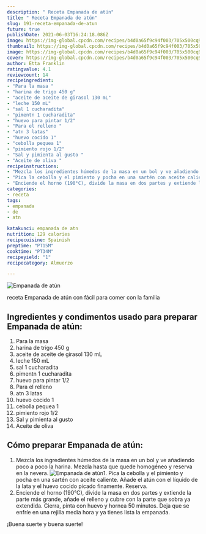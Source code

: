 ```yaml
---
description: " Receta Empanada de atún"
title: " Receta Empanada de atún"
slug: 191-receta-empanada-de-atun
future: true
publishDate: 2021-06-03T16:24:18.086Z
image: https://img-global.cpcdn.com/recipes/b4d0a65f9c94f003/705x500cq90/empanada-de-atun-foto-principal.jpg
thumbnail: https://img-global.cpcdn.com/recipes/b4d0a65f9c94f003/705x500cq90/empanada-de-atun-foto-principal.jpg
image: https://img-global.cpcdn.com/recipes/b4d0a65f9c94f003/705x500cq90/empanada-de-atun-foto-principal.jpg
cover: https://img-global.cpcdn.com/recipes/b4d0a65f9c94f003/705x500cq90/empanada-de-atun-foto-principal.jpg
author: Etta Franklin
ratingvalue: 4.1
reviewcount: 14
recipeingredient:
- "Para la masa "
- "harina de trigo 450 g"
- "aceite de aceite de girasol 130 mL"
- "leche 150 mL"
- "sal 1 cucharadita"
- "pimentn 1 cucharadita"
- "huevo para pintar 1/2"
- "Para el relleno "
- "atn 3 latas"
- "huevo cocido 1"
- "cebolla pequea 1"
- "pimiento rojo 1/2"
- "Sal y pimienta al gusto "
- "Aceite de oliva "
recipeinstructions:
- "Mezcla los ingredientes húmedos de la masa en un bol y ve añadiendo poco a poco la harina. Mezcla hasta que quede homogéneo y reserva en la nevera."
- "Pica la cebolla y el pimiento y pocha en una sartén con aceite caliente. Añade el atún con el líquido de la lata y el huevo cocido picado finamente. Reserva."
- "Enciende el horno (190°C), divide la masa en dos partes y extiende la parte más grande, añade el relleno y cubre con la parte que sobra ya extendida. Cierra, pinta con huevo y hornea 50 minutos. Deja que se enfríe en una rejilla media hora y ya tienes lista la empanada."
categories:
- receta
tags:
- empanada
- de
- atn

katakunci: empanada de atn 
nutrition: 129 calories
recipecuisine: Spainish
preptime: "PT15M"
cooktime: "PT34M"
recipeyield: "1"
recipecategory: Almuerzo

---
```



![Empanada de atún](https://img-global.cpcdn.com/recipes/b4d0a65f9c94f003/705x500cq90/empanada-de-atun-foto-principal.jpg)

receta Empanada de atún con fácil para comer con la familia

<!--inarticleads1-->

## Ingredientes y condimentos usado para preparar Empanada de atún:

1. Para la masa 
1. harina de trigo 450 g
1. aceite de aceite de girasol 130 mL
1. leche 150 mL
1. sal 1 cucharadita
1. pimentn 1 cucharadita
1. huevo para pintar 1/2
1. Para el relleno 
1. atn 3 latas
1. huevo cocido 1
1. cebolla pequea 1
1. pimiento rojo 1/2
1. Sal y pimienta al gusto 
1. Aceite de oliva 



<!--inarticleads2-->

## Cómo preparar Empanada de atún:

1. Mezcla los ingredientes húmedos de la masa en un bol y ve añadiendo poco a poco la harina. Mezcla hasta que quede homogéneo y reserva en la nevera.
<img src="https://img-global.cpcdn.com/steps/a97ada6905367e37/160x128cq70/foto-del-paso-1-de-la-receta-empanada-de-atun.jpg" alt="Empanada de atún">1. Pica la cebolla y el pimiento y pocha en una sartén con aceite caliente. Añade el atún con el líquido de la lata y el huevo cocido picado finamente. Reserva.
1. Enciende el horno (190°C), divide la masa en dos partes y extiende la parte más grande, añade el relleno y cubre con la parte que sobra ya extendida. Cierra, pinta con huevo y hornea 50 minutos. Deja que se enfríe en una rejilla media hora y ya tienes lista la empanada.



¡Buena suerte y buena suerte!

